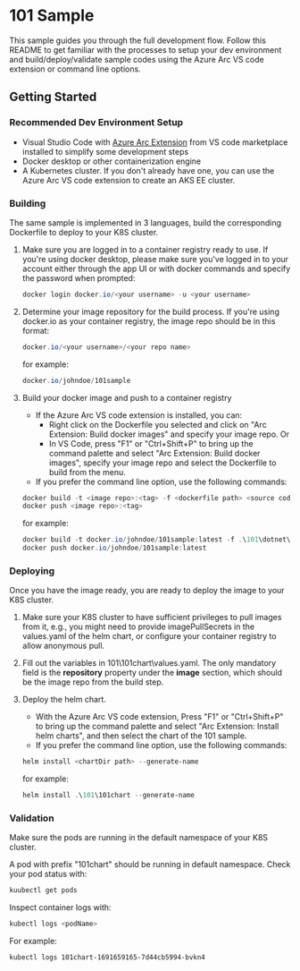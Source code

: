 # 101 Sample
This sample guides you through the full development flow. Follow this README to get familiar with the processes to setup your dev environment and build/deploy/validate sample codes using the Azure Arc VS code extension or command line options.

## Getting Started

### Recommended Dev Environment Setup
- Visual Studio Code with [Azure Arc Extension](https://marketplace.visualstudio.com/search?term=azure%20arc&target=VSCode&category=All%20categories&sortBy=Relevance) from VS code marketplace installed to simplify some development steps
- Docker desktop or other containerization engine
- A Kubernetes cluster. If you don't already have one, you can use the Azure Arc VS code extension to create an AKS EE cluster.

### Building
The same sample is implemented in 3 languages, build the corresponding Dockerfile to deploy to your K8S cluster.

1. Make sure you are logged in to a container registry ready to use. If you're using docker desktop, please make sure you've logged in to your account either through the app UI or with docker commands and specify the password when prompted:
    ```powershell
    docker login docker.io/<your username> -u <your username>
    ```

2. Determine your image repository for the build process. If you're using docker.io as your container registry, the image repo should be in this format:
    ```powershell
    docker.io/<your username>/<your repo name>
    ```

    for example:

    ```powershell
    docker.io/johndoe/101sample
    ```

3. Build your docker image and push to a container registry
    - If the Azure Arc VS code extension is installed, you can:
        - Right click on the Dockerfile you selected and click on "Arc Extension: Build docker images" and specify your image repo. Or
        - In VS Code, press "F1" or "Ctrl+Shift+P" to bring up the command palette and select "Arc Extension: Build docker images", specify your image repo and select the Dockerfile to build from the menu.
    - If you prefer the command line option, use the following commands:
    ```powershell
    docker build -t <image repo>:<tag> -f <dockerfile path> <source code path>
    docker push <image repo>:<tag>
    ```

    for example:
    ```powershell
    docker build -t docker.io/johndoe/101sample:latest -f .\101\dotnet\src\Dockerfile .\101\dotnet\src
    docker push docker.io/johndoe/101sample:latest
    ```

### Deploying
Once you have the image ready, you are ready to deploy the image to your K8S cluster.
1. Make sure your K8S cluster to have sufficient privileges to pull images from it, e.g., you might need to provide imagePullSecrets in the values.yaml of the helm chart, or configure your container registry to allow anonymous pull.
2. Fill out the variables in 101\101chart\values.yaml. The only mandatory field is the **repository** property under the **image** section, which should be the image repo from the build step.
3. Deploy the helm chart.
    - With the Azure Arc VS code extension, Press "F1" or "Ctrl+Shift+P" to bring up the command palette and select "Arc Extension: Install helm charts", and then select the chart of the 101 sample.
    - If you prefer the command line option, use the following commands:
    ```powershell
    helm install <chartDir path> --generate-name
    ```

    for example:
    ```powershell
    helm install .\101\101chart --generate-name
    ```


### Validation
Make sure the pods are running in the default namespace of your K8S cluster.

A pod with prefix "101chart" should be running in default namespace. Check your pod status with:
```powershell
kuubectl get pods
```

Inspect container logs with:
```powershell
kubectl logs <podName>
```
For example:

```powershell
kubectl logs 101chart-1691659165-7d44cb5994-bvkn4
```


